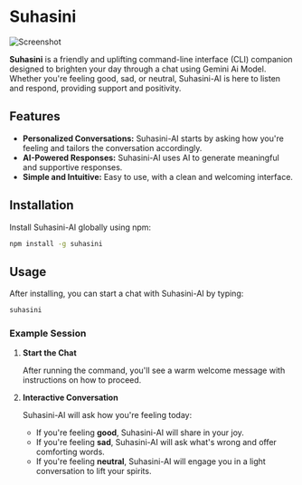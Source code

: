 
# Suhasini
![Screenshot](https://github.com/user-attachments/assets/e40b200e-2bce-433c-a29c-ea08b6f93700)


**Suhasini** is a friendly and uplifting command-line interface (CLI) companion designed to brighten your day through a chat using Gemini Ai Model. Whether you're feeling good, sad, or neutral, Suhasini-AI is here to listen and respond, providing support and positivity. 

## Features

- **Personalized Conversations:** Suhasini-AI starts by asking how you're feeling and tailors the conversation accordingly.
- **AI-Powered Responses:** Suhasini-AI uses AI to generate meaningful and supportive responses.
- **Simple and Intuitive:** Easy to use, with a clean and welcoming interface.

## Installation

Install Suhasini-AI globally using npm:

```bash
npm install -g suhasini
```

## Usage

After installing, you can start a chat with Suhasini-AI by typing:

```bash
suhasini
```

### Example Session

1. **Start the Chat**

   After running the command, you'll see a warm welcome message with instructions on how to proceed.

2. **Interactive Conversation**

   Suhasini-AI will ask how you're feeling today:
   - If you're feeling **good**, Suhasini-AI will share in your joy.
   - If you're feeling **sad**, Suhasini-AI will ask what's wrong and offer comforting words.
   - If you're feeling **neutral**, Suhasini-AI will engage you in a light conversation to lift your spirits.


